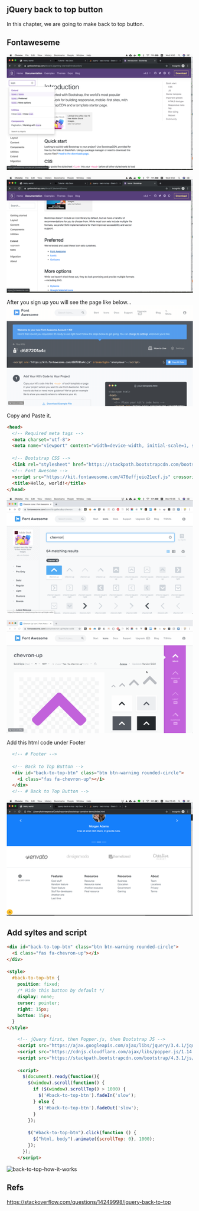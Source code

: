 ## jQuery back to top button
In this chapter, we are going to make back to top button.

## Fontaweseme

![search-icon-in-bootstrap](../img/combine-front-end-guide/search-icon-in-bootstrap.png)

![bootstrap-preffer-font-awesome](../img/combine-front-end-guide/bootstrap-preffer-font-awesome.png)


After you sign up you will see the page like below...
![copy-fontawesome-kit-code](../img/combine-front-end-guide/copy-fontawesome-kit-code.gif)

Copy and Paste it.

```html hl_lines="8 9"
<head>
  <!-- Required meta tags -->
  <meta charset="utf-8">
  <meta name="viewport" content="width=device-width, initial-scale=1, shrink-to-fit=no">

  <!-- Bootstrap CSS -->
  <link rel="stylesheet" href="https://stackpath.bootstrapcdn.com/bootstrap/4.3.1/css/bootstrap.min.css" integrity="sha384-ggOyR0iXCbMQv3Xipma34MD+dH/1fQ784/j6cY/iJTQUOhcWr7x9JvoRxT2MZw1T" crossorigin="anonymous">
  <!-- Font Awesome -->
  <script src="https://kit.fontawesome.com/476effjeio21ecf.js" crossorigin="anonymous"></script>
  <title>Hello, world!</title>
</head>
```

![search-chevron-up](../img/combine-front-end-guide/search-chevron-up.png)

![copy-chevron-icon-html](../img/combine-front-end-guide/copy-chevron-icon-html.gif)

Add this html code under Footer

```html
  <!-- # Footer -->
  
  <!-- Back to Top Button -->
  <div id="back-to-top-btn" class="btn btn-warning rounded-circle">
    <i class="fas fa-chevron-up"></i>
  </div>
  <!-- # Back to Top Button -->
```

![back-to-top-btn-1](../img/combine-front-end-guide/back-to-top-btn-1.png)


## Add syltes and script

```html
<div id="back-to-top-btn" class="btn btn-warning rounded-circle">
  <i class="fas fa-chevron-up"></i>
</div>

<style>
  #back-to-top-btn {
    position: fixed;
    /* Hide this button by default */
    display: none;
    cursor: pointer;
    right: 15px;
    bottom: 15px;
  }
</style>
```

```html hl_lines="6 7 8 9 10 11 12 13 14 15 16 17 18 19 20"
    <!-- jQuery first, then Popper.js, then Bootstrap JS -->
    <script src="https://ajax.googleapis.com/ajax/libs/jquery/3.4.1/jquery.min.js"></script>
    <script src="https://cdnjs.cloudflare.com/ajax/libs/popper.js/1.14.7/umd/popper.min.js" integrity="sha384-UO2eT0CpHqdSJQ6hJty5KVphtPhzWj9WO1clHTMGa3JDZwrnQq4sF86dIHNDz0W1" crossorigin="anonymous"></script>
    <script src="https://stackpath.bootstrapcdn.com/bootstrap/4.3.1/js/bootstrap.min.js" integrity="sha384-JjSmVgyd0p3pXB1rRibZUAYoIIy6OrQ6VrjIEaFf/nJGzIxFDsf4x0xIM+B07jRM" crossorigin="anonymous"></script>
    
    <script>
      $(document).ready(function(){
        $(window).scroll(function() {
          if ($(window).scrollTop() > 1000) {
            $('#back-to-top-btn').fadeIn('slow');
          } else {
            $('#back-to-top-btn').fadeOut('slow');
          }
        });
        
        $("#back-to-top-btn").click(function () {
          $("html, body").animate({scrollTop: 0}, 1000);
        });
      });
    </script>
```


![back-to-top-how-it-works](../img/combine-front-end-guide/back-to-top-how-it-works.gif)


## Refs
https://stackoverflow.com/questions/14249998/jquery-back-to-top
